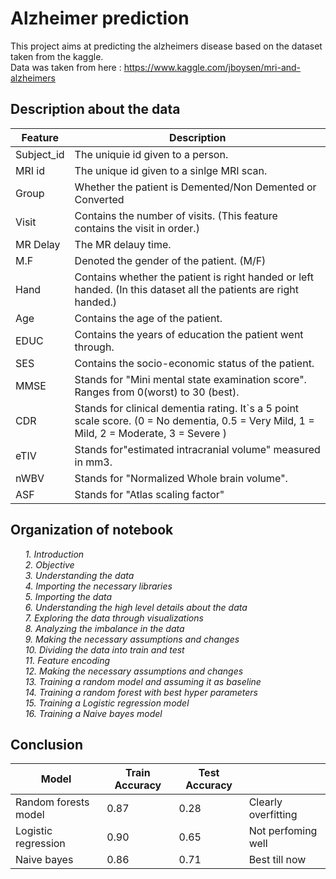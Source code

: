 # Alzheimer prediction
This project aims at predicting the alzheimers disease based on the dataset taken from the kaggle.<br>
Data was taken from here : https://www.kaggle.com/jboysen/mri-and-alzheimers

## Description about the data
| Feature    	| Description                                                                                                                              	|
|------------	|------------------------------------------------------------------------------------------------------------------------------------------	|
| Subject_id 	| The uniquie id given to a person.                                                                                                        	|
| MRI id     	| The unique id given to a sinlge MRI scan.                                                                                                	|
| Group      	| Whether the patient is Demented/Non Demented or Converted                                                                                	|
| Visit      	| Contains the number of visits. (This feature contains the visit in order.)                                                               	|
| MR Delay   	| The MR delauy time.                                                                                                                      	|
| M.F        	| Denoted the gender of the patient. (M/F)                                                                                                 	|
| Hand       	| Contains whether the patient is right handed or left handed. (In this dataset all the patients are right handed.)                        	|
| Age        	| Contains the age of the patient.                                                                                                         	|
| EDUC       	| Contains the years of education the patient went through.                                                                                	|
| SES        	| Contains the socio-economic status of the patient.                                                                                       	|
| MMSE       	| Stands for "Mini mental state examination score". Ranges from 0(worst) to 30 (best).                                                     	|
| CDR        	| Stands for clinical dementia rating. It`s a 5 point scale score. (0 = No dementia, 0.5 = Very Mild, 1 = Mild, 2 = Moderate, 3 = Severe ) 	|
| eTIV       	| Stands for"estimated intracranial volume" measured in mm3.                                                                               	|
| nWBV       	| Stands for "Normalized Whole brain volume".                                                                                              	|
| ASF        	| Stands for "Atlas scaling factor"                                                                                                        	|

## Organization of notebook
<i><ul type="none">
    <li>1.  Introduction</li>
    <li>2.  Objective</li>
    <li>3.  Understanding the data</li>
    <li>4.  Importing the necessary libraries</li>
    <li>5.  Importing the data</li>
    <li>6.  Understanding the high level details about the data</li>
    <li>7.  Exploring the data through visualizations</li>
    <li>8.  Analyzing the imbalance in the data</li>
    <li>9.  Making the necessary assumptions and changes</li>
    <li>10. Dividing the data into train and test</li>
    <li>11. Feature encoding</li>
    <li>12. Making the necessary assumptions and changes</li>
    <li>13. Training a random model and assuming it as baseline</li>
    <li>14. Training a random forest with best hyper parameters</li>
    <li>15. Training a Logistic regression model</li>
    <li>16. Training a Naive bayes model</li>
</ul></i>

## Conclusion

| Model                	| Train Accuracy 	| Test Accuracy 	|                     	|
|----------------------	|----------------	|---------------	|---------------------	|
| Random forests model 	| 0.87           	| 0.28          	| Clearly overfitting 	|
| Logistic regression  	| 0.90           	| 0.65          	| Not perfoming well  	|
| Naive bayes          	| 0.86           	| 0.71          	| Best till now       	|
